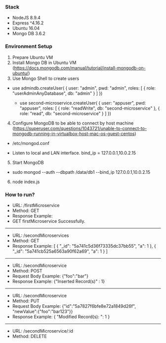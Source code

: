 ### Stack
- NodeJS 8.9.4
- Express ^4.16.2
- Ubuntu 16.04
- Mongo DB 3.6.2

### Environment Setup
1. Prepare Ubuntu VM
2. Install Mongo DB in Ubuntu VM (https://docs.mongodb.com/manual/tutorial/install-mongodb-on-ubuntu/)
3. Use Mongo Shell to create users

- use admindb.createUser(
  {
    user: "admin",
    pwd: "admin",
    roles: [ { role: "userAdminAnyDatabase", db: "admin" } ]
  })
  
  - use second-microservice.createUser(
  {
    user: "appuser",
    pwd: "appuser",
    roles: [ { role: "readWrite", db: "second-microservice" },
             { role: "read", db: "second-microservice" } ]
  })
  
4. Configure MongoDB to be able to connect by host machine (https://superuser.com/questions/1043721/unable-to-connect-to-mongodb-running-in-virtualbox-host-mac-os-guest-centos)

  - /etc/mongod.conf
  
  - Listen to local and LAN interface.
  bind_ip = 127.0.0.1,10.0.2.15

5. Start MongoDB
- sudo mongod --auth --dbpath /data/db1 --bind_ip 127.0.0.1,10.0.2.15

6. node index.js

### How to run?    

- URL: /firstMicroservice
- Method: GET
- Response Example: 
- GET firstMicroservice Successfully.
----------------------------------------------

- URL: /secondMicroservices
- Method: GET
- Response Example: 
   [
       {
           "_id": "5a741c5d36f73335dc37bb55",
           "a": 1
       },
       {
           "_id": "5a741cb525a6563a90f62a69",
           "a": 1
       }
   ]

----------------------------------------------

- URL: /secondMicroservice
- Method: POST
- Request Body Example: {"foo":"bar"}
- Response Example: {"Inserted Record(s)" : 1}

----------------------------------------------

- URL: /secondMicroservice
- Method: PUT
- Request Body Example: {"id":"5a7827f6bfe8e72a1849d26f", "newValue":{"foo":"bar123"}}
- Response Example: 
       {
           "Modified Record(s): ": 1
       }

----------------------------------------------

- URL: /secondMicroservice/:id
- Method: DELETE

    
   
